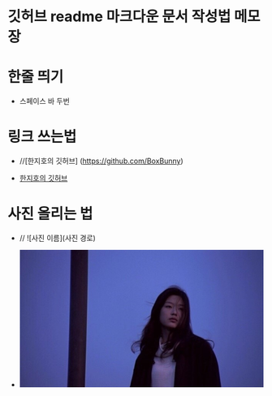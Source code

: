 # 깃허브 readme 마크다운 문서 작성법 메모장


# 한줄 띄기
  
- 스페이스 바 두번

# 링크 쓰는법
  
- //[한지호의 깃허브] (https://github.com/BoxBunny) 
  
- [한지호의 깃허브](https://github.com/BoxBunny)
  
# 사진 올리는 법

- // ![사진 이름](사진 경로)   
  
- ![테스트 사진](./test_photo.jpg)  
  
  